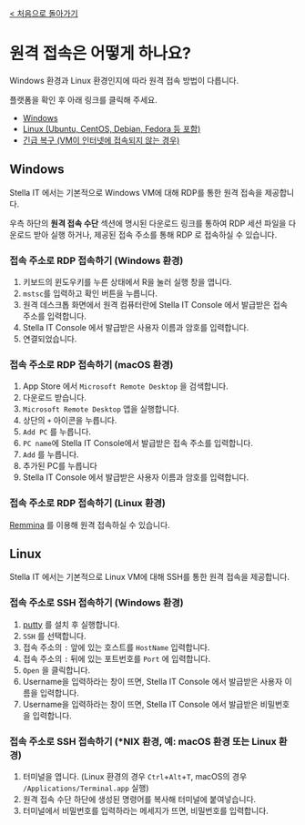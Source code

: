 [< 처음으로 돌아가기](../../README.md)  
# 원격 접속은 어떻게 하나요?
Windows 환경과 Linux 환경인지에 따라 원격 접속 방법이 다릅니다.  
  
플랫폼을 확인 후 아래 링크를 클릭해 주세요.
* [Windows](#Windows)
* [Linux (Ubuntu, CentOS, Debian, Fedora 등 포함)](#Linux)  
* [긴급 복구 (VM이 인터넷에 접속되지 않는 경우)](./0006.md)

## Windows
Stella IT 에서는 기본적으로 Windows VM에 대해 RDP를 통한 원격 접속을 제공합니다.

우측 하단의 **원격 접속 수단** 섹션에 명시된 다운로드 링크를 통하여 RDP 세션 파일을 다운로드 받아 실행 하거나, 제공된 접속 주소를 통해 RDP 로 접속하실 수 있습니다.

### 접속 주소로 RDP 접속하기 (Windows 환경)

1. 키보드의 윈도우키를 누른 상태에서 R을 눌러 실행 창을 엽니다.
2. `mstsc`를 입력하고 확인 버튼을 누릅니다.
3. 원격 데스크톱 화면에서 원격 컴퓨터란에 Stella IT Console 에서 발급받은 접속 주소를 입력합니다.
4. Stella IT Console 에서 발급받은 사용자 이름과 암호를 입력합니다.
5. 연결되었습니다.

### 접속 주소로 RDP 접속하기 (macOS 환경)
1. App Store 에서 `Microsoft Remote Desktop` 을 검색합니다.
2. 다운로드 받습니다.
3. `Microsoft Remote Desktop` 앱을 실행합니다.
4. 상단의 `+` 아이콘을 누릅니다.
5. `Add PC` 를 누릅니다.
6. `PC name`에 Stella IT Console에서 발급받은 접속 주소를 입력합니다.
7. `Add` 를 누릅니다.
8. 추가된 PC를 누릅니다
9. Stella IT Console 에서 발급받은 사용자 이름과 암호를 입력합니다.

### 접속 주소로 RDP 접속하기 (Linux 환경)
[Remmina](https://remmina.org/) 를 이용해 원격 접속하실 수 있습니다.

## Linux
Stella IT 에서는 기본적으로 Linux VM에 대해 SSH를 통한 원격 접속을 제공합니다.

### 접속 주소로 SSH 접속하기 (Windows 환경)
1. [putty](https://www.chiark.greenend.org.uk/~sgtatham/putty/latest.html) 를 설치 후 실행합니다.
2. `SSH` 를 선택합니다.
3. 접속 주소의 `:` 앞에 있는 호스트를 `HostName` 입력합니다.
4. 접속 주소의 `:` 뒤에 있는 포트번호를 `Port` 에 입력합니다.
5. `Open` 을 클릭합니다.
6. Username을 입력하라는 창이 뜨면, Stella IT Console 에서 발급받은 사용자 이름을 입력합니다.
7. Username을 입력하라는 창이 뜨면, Stella IT Console 에서 발급받은 비밀번호을 입력합니다.

### 접속 주소로 SSH 접속하기 (*NIX 환경, 예: macOS 환경 또는 Linux 환경)
1. 터미널을 엽니다. (Linux 환경의 경우 `Ctrl`+`Alt`+`T`, macOS의 경우 `/Applications/Terminal.app` 실행)
2. 원격 접속 수단 하단에 생성된 명령어를 복사해 터미널에 붙여넣습니다.
3. 터미널에서 비밀번호를 입력하라는 메세지가 뜨면, 비밀번호를 입력합니다.

